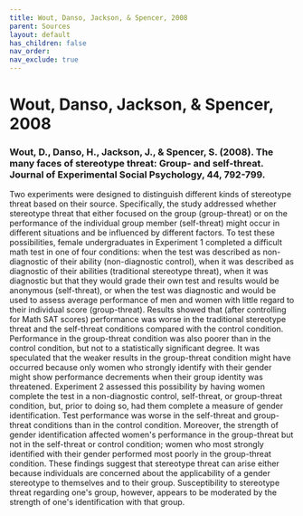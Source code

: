 ```yaml
---
title: Wout, Danso, Jackson, & Spencer, 2008
parent: Sources
layout: default
has_children: false
nav_order: 
nav_exclude: true
---
```


# Wout, Danso, Jackson, & Spencer, 2008

### Wout, D., Danso, H., Jackson, J., & Spencer, S. (2008). The many faces of stereotype threat: Group- and self-threat. Journal of Experimental Social Psychology, 44, 792-799.

Two experiments were designed to distinguish different kinds of stereotype threat based on their source. Specifically, the study addressed whether stereotype threat that either focused on the group (group-threat) or on the performance of the individual group member (self-threat) might occur in different situations and be influenced by different factors. To test these possibilities, female undergraduates in Experiment 1 completed a difficult math test in one of four conditions: when the test was described as non-diagnostic of their ability (non-diagnostic control), when it was described as diagnostic of their abilities (traditional stereotype threat), when it was diagnostic but that they would grade their own test and results would be anonymous (self-threat), or when the test was diagnostic and would be used to assess average performance of men and women with little regard to their individual score (group-threat). Results showed that (after controlling for Math SAT scores) performance was worse in the traditional stereotype threat and the self-threat conditions compared with the control condition. Performance in the group-threat condition was also poorer than in the control condition, but not to a statistically significant degree. It was speculated that the weaker results in the group-threat condition might have occurred because only women who strongly identify with their gender might show performance decrements when their group identity was threatened. Experiment 2 assessed this possibility by having women complete the test in a non-diagnostic control, self-threat, or group-threat condition, but, prior to doing so, had them complete a measure of gender identification. Test performance was worse in the self-threat and group-threat conditions than in the control condition. Moreover, the strength of gender identification affected women's performance in the group-threat but not in the self-threat or control condition; women who most strongly identified with their gender performed most poorly in the group-threat condition. These findings suggest that stereotype threat can arise either because individuals are concerned about the applicability of a gender stereotype to themselves and to their group. Susceptibility to stereotype threat regarding one's group, however, appears to be moderated by the strength of one's identification with that group.
